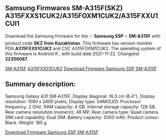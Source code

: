 <h2>Samsung Firmwares SM-A315F(SKZ) A315FXXS1CUK2/A315FOXM1CUK2/A315FXXU1CUI1</h2>
Download the Samsung firmware for the ✅ <strong>Samsung SSP </strong> ⭐ <strong>SM-A315F</strong> with product code <strong>SKZ</strong> <strong> from Kazakhstan</strong>. This firmware has version number PDA <strong>A315FXXS1CUK2</strong> and CSC A315FOXM1CUK2. The operating system of this firmware is Android R , with build date 2021-11-22. Changelist <strong>22356087</strong>.


[SM-A315F](https://samfirm.shop/samsung/model/SM-A315F)
[A315FXXS1CUK2](https://samfirm.shop/samsung/pda/A315FXXS1CUK2)
[Download Firmware Samsung SSP SM-A315F](https://samfirm.shop/samsung/firmware/477889)
<h2>Summary description:</h2>
<p>Samsung Galaxy A31 SM-A315F. Display diagonal: 16.3 cm (6.4"), Display resolution: 1080 x 2400 pixels, Display type: SAMOLED. Processor frequency: 2 GHz. RAM capacity: 4 GB, Internal storage capacity: 128 GB. Rear camera resolution (numeric): 48 MP, Rear camera type: Quad camera. SIM card capability: Dual SIM. Battery capacity: 5000 mAh. Product colour: Black. Weight: 185 g</p>


[Download Firmware Samsung SSP SM-A315F](https://samfirm.shop/samsung/firmware/477889)
